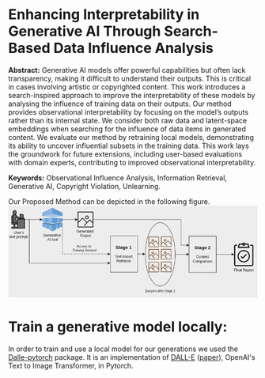 # Enhancing Interpretability in Generative AI Through Search-Based Data Influence Analysis
**Abstract:** Generative AI models offer powerful capabilities but often lack transparency, making it difficult to understand their outputs. This is critical in cases involving artistic or copyrighted content. This work introduces a search-inspired approach to improve the interpretability of these models by analysing the influence of training data on their outputs. Our method provides observational interpretability by focusing on the model’s outputs rather than its internal state. We consider both raw data and latent-space embeddings when searching for the influence of data items in generated content. We evaluate our method by retraining local models, demonstrating its ability to uncover influential subsets in the training data. This work lays the groundwork for future extensions, including user-based evaluations with domain experts, contributing to improved observational interpretability.

**Keywords:** Observational Influence Analysis, Information Retrieval, Generative AI, Copyright Violation, Unlearning.


Our Proposed Method can be depicted in the following figure.
![Proposed Method](proposed_method.png)

# Train a generative model locally:
In order to train and use a local model for our generations we used the [Dalle-pytorch](https://github.com/lucidrains/DALLE-pytorch) package. It is an implementation of [DALL-E](https://openai.com/blog/dall-e/) ([paper](https://arxiv.org/abs/2102.12092)), OpenAI's Text to Image Transformer, in Pytorch.

